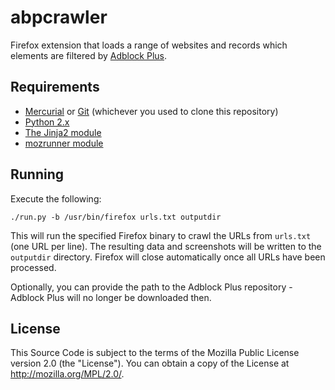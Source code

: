 abpcrawler
==========

Firefox extension that loads a range of websites and records which
elements are filtered by [Adblock Plus](http://adblockplus.org).

Requirements
------------

* [Mercurial](https://www.mercurial-scm.org/) or [Git](https://git-scm.com/) (whichever you used to clone this repository)
* [Python 2.x](https://www.python.org)
* [The Jinja2 module](http://jinja.pocoo.org/docs)
* [mozrunner module](https://pypi.python.org/pypi/mozrunner)

Running
-------

Execute the following:

    ./run.py -b /usr/bin/firefox urls.txt outputdir

This will run the specified Firefox binary to crawl the URLs from `urls.txt`
(one URL per line). The resulting data and screenshots will be written to the
`outputdir` directory. Firefox will close automatically once all URLs have been
processed.

Optionally, you can provide the path to the Adblock Plus repository - Adblock
Plus will no longer be downloaded then.

License
-------

This Source Code is subject to the terms of the Mozilla Public License
version 2.0 (the "License"). You can obtain a copy of the License at
http://mozilla.org/MPL/2.0/.
